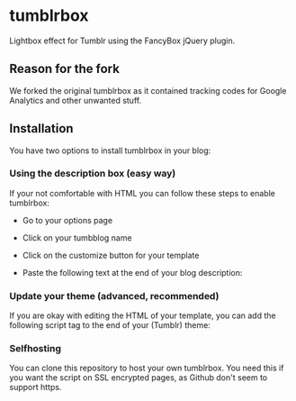 # tumblrbox

Lightbox effect for Tumblr using the FancyBox jQuery plugin.

## Reason for the fork

We forked the original tumblrbox as it contained tracking codes for Google Analytics and other unwanted stuff. 

## Installation

You have two options to install tumblrbox in your blog:

### Using the description box (easy way)

If your not comfortable with HTML you can follow these steps to enable tumblrbox: 

* Go to your options page
* Click on your tumbblog name
* Click on the customize button for your template
* Paste the following text at the end of your blog description:

  <script type='text/javascript'>
  document.write(unescape("%3Cscript src='http://makujaho.github.com/tumblrbox/tumblrbox.js' type='text/javascript'%3E%3C/script%3E"));
  </script>

### Update your theme (advanced, recommended)

If you are okay with editing the HTML of your template, you can add the following script tag to the end of your (Tumblr) theme:

  <script src="http://makujaho.github.com/tumblrbox/tumblrbox.js" type="text/javascript"></script>

### Selfhosting

You can clone this repository to host your own tumblrbox. You need this if you want the script on SSL encrypted pages, as Github don't seem to support https.
